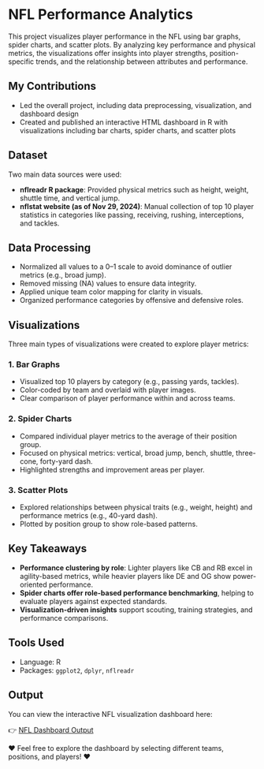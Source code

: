 # NFL Performance Analytics

This project visualizes player performance in the NFL using bar graphs, spider charts, and scatter plots. By analyzing key performance and physical metrics, the visualizations offer insights into player strengths, position-specific trends, and the relationship between attributes and performance.

## My Contributions

- Led the overall project, including data preprocessing, visualization, and dashboard design
- Created and published an interactive HTML dashboard in R with visualizations including bar charts, spider charts, and scatter plots

## Dataset

Two main data sources were used:
- **nflreadr R package**: Provided physical metrics such as height, weight, shuttle time, and vertical jump.
- **nflstat website (as of Nov 29, 2024)**: Manual collection of top 10 player statistics in categories like passing, receiving, rushing, interceptions, and tackles.

## Data Processing

- Normalized all values to a 0–1 scale to avoid dominance of outlier metrics (e.g., broad jump).
- Removed missing (NA) values to ensure data integrity.
- Applied unique team color mapping for clarity in visuals.
- Organized performance categories by offensive and defensive roles.

## Visualizations

Three main types of visualizations were created to explore player metrics:

### 1. Bar Graphs
- Visualized top 10 players by category (e.g., passing yards, tackles).
- Color-coded by team and overlaid with player images.
- Clear comparison of player performance within and across teams.

### 2. Spider Charts
- Compared individual player metrics to the average of their position group.
- Focused on physical metrics: vertical, broad jump, bench, shuttle, three-cone, forty-yard dash.
- Highlighted strengths and improvement areas per player.

### 3. Scatter Plots
- Explored relationships between physical traits (e.g., weight, height) and performance metrics (e.g., 40-yard dash).
- Plotted by position group to show role-based patterns.

## Key Takeaways

- **Performance clustering by role**: Lighter players like CB and RB excel in agility-based metrics, while heavier players like DE and OG show power-oriented performance.
- **Spider charts offer role-based performance benchmarking**, helping to evaluate players against expected standards.
- **Visualization-driven insights** support scouting, training strategies, and performance comparisons.

## Tools Used

- Language: R
- Packages: `ggplot2`, `dplyr`, `nflreadr`

## Output

You can view the interactive NFL visualization dashboard here:  


👉 [NFL Dashboard Output](https://ylee219.shinyapps.io/NFL_Analysis/)


❤️ Feel free to explore the dashboard by selecting different teams, positions, and players! ❤️

